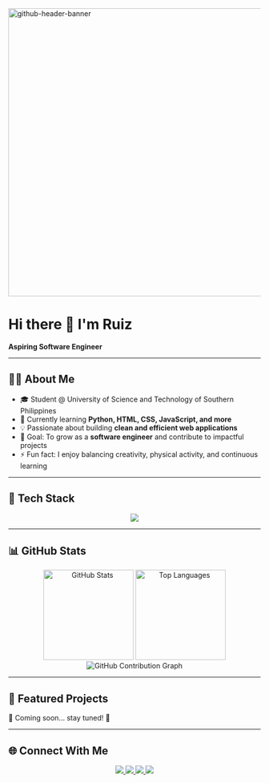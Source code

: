 <img width="2125" height="575" alt="github-header-banner" src="https://github.com/user-attachments/assets/dfafc126-d864-4db5-a03b-27ec6b02d27f" />

# Hi there 👋 I'm Ruiz  
**Aspiring Software Engineer**  

---

## 🧑‍💻 About Me  
- 🎓 Student @ University of Science and Technology of Southern Philippines  
- 🌱 Currently learning **Python, HTML, CSS, JavaScript, and more**  
- 💡 Passionate about building **clean and efficient web applications**  
- 🎯 Goal: To grow as a **software engineer** and contribute to impactful projects  
- ⚡ Fun fact: I enjoy balancing creativity, physical activity, and continuous learning  

---

## 🚀 Tech Stack  
<p align="center">
  <img src="https://skillicons.dev/icons?i=html,css,javascript,react,electron,nodejs,python,cpp,godot&theme=dark" />
</p>

---

## 📊 GitHub Stats  
<p align="center">
  <img src="https://github-readme-stats.vercel.app/api?username=sagosaruiz1&show_icons=true&theme=tokyonight&bg_color=0d1117&hide_border=true" alt="GitHub Stats" height="180em" />
  <img src="https://github-readme-stats.vercel.app/api/top-langs/?username=sagosaruiz1&layout=compact&theme=tokyonight&bg_color=0d1117&hide_border=true" alt="Top Languages" height="180em" />
  <img src="https://github-readme-activity-graph.vercel.app/graph?username=sagosaruiz1&theme=tokyo-night&bg_color=0d1117&hide_border=true&border-radius=5px" alt="GitHub Contribution Graph" />
</p>

---

## 📂 Featured Projects  
🚧 Coming soon... stay tuned! 🚧

---

## 🌐 Connect With Me  
<p align="center">
  <a href="https://linkedin.com/in/ruiz-sagosa-136041307" target="_blank">
    <img src="https://img.shields.io/badge/LinkedIn-0A66C2?style=for-the-badge&logo=linkedin&logoColor=white" />
  </a>
  <a href="mailto:ruizsagosa1@gmail.com">
    <img src="https://img.shields.io/badge/Email-D14836?style=for-the-badge&logo=gmail&logoColor=white" />
  </a>
  <a href="https://instagram.com/ruizsagosa_" target="_blank">
    <img src="https://img.shields.io/badge/Instagram-E4405F?style=for-the-badge&logo=instagram&logoColor=white" />
  </a>
  <a href="https://facebook.com/sagosaruiz" target="_blank">
    <img src="https://img.shields.io/badge/Facebook-1877F2?style=for-the-badge&logo=facebook&logoColor=white" />
  </a>
</p>
